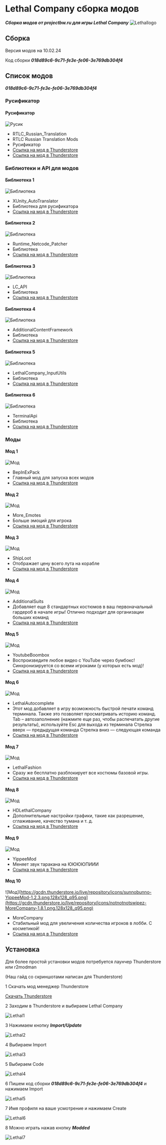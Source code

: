 # Lethal Сompany сборка модов

***Сборка модов от projectbw.ru для игры Lethal Сompany***
![Lethallogo](https://wiki.projectbw.ru/images/letal/letallogo.jpg)

## Cборка

Версия модов на 10.02.24

Код сборки ***018d89c6-9c71-fe3e-fe06-3e769db304f4***

## Cписок модов

***018d89c6-9c71-fe3e-fe06-3e769db304f4***

### Русификатор

#### Русификатор 
![Русик](https://gcdn.thunderstore.io/live/repository/icons/Hayrizan-RTLC_Russian_Translation-1.2.6.png.128x128_q95.jpg)
- RTLC_Russian_Translation
- RTLC Russian Translation Mods
- Русификатор
- [Ссылка на мод в Thunderstore](https://thunderstore.io/c/lethal-company/p/Hayrizan/RTLC_Russian_Translation/)
- [Ссылка на мод в Thunderstore](https://thunderstore.io/c/lethal-company/p/Hayrizan/RTLC_Russian_Translation_Mods/)

### Библиотеки и API для модов

#### Библиотека 1
![Библиотека](https://gcdn.thunderstore.io/live/repository/icons/Hayrizan-XUnity_AutoTranslator-5.3.0.png.128x128_q95.png)
- XUnity_AutoTranslator
- Библиотека для русификатора
- [Ссылка на мод в Thunderstore](https://thunderstore.io/c/lethal-company/p/Hayrizan/XUnity_AutoTranslator/)

#### Библиотека 2
![Библиотека](https://gcdn.thunderstore.io/live/repository/icons/Ozone-Runtime_Netcode_Patcher-0.2.5.png.128x128_q95.jpg)
- Runtime_Netcode_Patcher
- Библиотека
- [Ссылка на мод в Thunderstore](https://thunderstore.io/c/lethal-company/p/Ozone/Runtime_Netcode_Patcher/)

#### Библиотека 3
![Библиотека](https://gcdn.thunderstore.io/live/repository/icons/2018-LC_API-3.4.5.png.128x128_q95.png)
- LC_API
- Библиотека
- [Ссылка на мод в Thunderstore](https://thunderstore.io/c/lethal-company/p/2018/LC_API/)

#### Библиотека 4 
![Библиотека](https://gcdn.thunderstore.io/live/repository/icons/AlexCodesGames-AdditionalContentFramework-1.0.3.png.128x128_q95.jpg)
- AdditionalContentFramework
- Библиотека
- [Ссылка на мод в Thunderstore](https://thunderstore.io/c/lethal-company/p/AlexCodesGames/AdditionalContentFramework/)

#### Библиотека 5
![Библиотека](https://gcdn.thunderstore.io/live/repository/icons/Rune580-LethalCompany_InputUtils-0.6.3.png.128x128_q95.png)
- LethalCompany_InputUtils
- Библиотека
- [Ссылка на мод в Thunderstore](https://thunderstore.io/c/lethal-company/p/Rune580/LethalCompany_InputUtils/)

#### Библиотека 6
![Библиотека](https://gcdn.thunderstore.io/live/repository/icons/NotAtomicBomb-TerminalApi-1.5.1.png.128x128_q95.png)
- TerminalApi
- Библиотека
- [Ссылка на мод в Thunderstore](https://thunderstore.io/c/lethal-company/p/NotAtomicBomb/TerminalApi/)

### Моды

#### Мод 1
![Мод](https://gcdn.thunderstore.io/live/repository/icons/BepInEx-BepInExPack-5.4.2100.png.128x128_q95.png) 
- BepInExPack
- Главный мод для запуска всех модов
- [Ссылка на мод в Thunderstore](https://thunderstore.io/c/lethal-company/p/BepInEx/BepInExPack/)


#### Мод 2
![Мод](https://gcdn.thunderstore.io/live/repository/icons/Sligili-More_Emotes-1.3.3.png.128x128_q95.jpg) 
- More_Emotes
- Больше эмоций для игрока
- [Ссылка на мод в Thunderstore](https://thunderstore.io/c/lethal-company/p/Sligili/More_Emotes/)

#### Мод 3
![Мод](https://gcdn.thunderstore.io/live/repository/icons/tinyhoot-ShipLoot-1.0.0.png.128x128_q95.jpg)  
- ShipLoot
- Отображает цену всего лута на корабле
- [Ссылка на мод в Thunderstore](https://thunderstore.io/c/lethal-company/p/tinyhoot/ShipLoot/)


#### Мод 4
![Мод](https://gcdn.thunderstore.io/live/repository/icons/AlexCodesGames-AdditionalSuits-2.0.0.png.128x128_q95.jpg) 
- AdditionalSuits
- Добавляет еще 8 стандартных костюмов в ваш первоначальный гардероб в начале игры! Отлично подходит для организации больших команд
- [Ссылка на мод в Thunderstore](https://thunderstore.io/c/lethal-company/p/AlexCodesGames/AdditionalSuits/)

#### Мод 5
![Мод](https://gcdn.thunderstore.io/live/repository/icons/TeamIchy-YoutubeBoombox-1.5.0.png.128x128_q95.jpg) 
- YoutubeBoombox
- Воспроизведите любое видео с YouTube через бумбокс! Синхронизируется со всеми игроками (у которых есть мод)!
- [Ссылка на мод в Thunderstore](https://thunderstore.io/c/lethal-company/p/TeamIchy/YoutubeBoombox/)


#### Мод 6
![Мод](https://gcdn.thunderstore.io/live/repository/icons/red_eye-LethalAutocomplete-0.4.3.png.128x128_q95.png) 
- LethalAutocomplete
- Этот мод добавляет в игру возможность быстрой печати команд терминала. Также это позволяет просматривать историю команд.
Tab – автозаполнение (нажмите еще раз, чтобы распечатать другие результаты), используйте Esc для выхода из терминала
Стрелка вверх — предыдущая команда
Стрелка вниз — следующая команда
- [Ссылка на мод в Thunderstore](https://thunderstore.io/c/lethal-company/p/red_eye/LethalAutocomplete/)


#### Мод 7
![Мод](https://gcdn.thunderstore.io/live/repository/icons/BatTeam-LethalFashion-1.0.6.png.128x128_q95.jpg) 
- LethalFashion
- Сразу же бесплатно разблокирует все костюмы базовой игры.
- [Ссылка на мод в Thunderstore](https://thunderstore.io/c/lethal-company/p/BatTeam/LethalFashion/)

#### Мод 8
![Мод](https://gcdn.thunderstore.io/live/repository/icons/Sligili-HDLethalCompany-1.5.6.png.128x128_q95.jpg) 
- HDLethalCompany
- Дополнительные настройки графики, такие как разрешение, сглаживание, качество тумана и т. д.
- [Ссылка на мод в Thunderstore](https://thunderstore.io/c/lethal-company/p/Sligili/HDLethalCompany/)

#### Мод 9
![Мод](https://gcdn.thunderstore.io/live/repository/icons/sunnobunno-YippeeMod-1.2.3.png.128x128_q95.png) 
- YippeeMod
- Меняет звук таракана на ЮЮЮЮПИИИ
- [Ссылка на мод в Thunderstore](https://thunderstore.io/c/lethal-company/p/sunnobunno/YippeeMod/)

#### Мод 10
![Мод](https://gcdn.thunderstore.io/live/repository/icons/sunnobunno-YippeeMod-1.2.3.png.128x128_q95.png](https://gcdn.thunderstore.io/live/repository/icons/notnotnotswipez-MoreCompany-1.8.1.png.128x128_q95.png) 
- MoreCompany
- Стабильный мод для увеличения количества игроков в лобби. С косметикой!
- [Ссылка на мод в Thunderstore](https://thunderstore.io/c/lethal-company/p/notnotnotswipez/MoreCompany/)


## Установка

Для более простой установки модов потребуется лаунчер Thunderstore или r2modman 

(Наш гайд со скриншотами написан для Thunderstore)

1 Cкачать мод менеджер Thunderstore 

[Cкачать Thunderstore](https://www.overwolf.com/oneapp/Thunderstore-Thunderstore_Mod_Manager)

2 Заходим в Thunderstore и выбираем Lethal Сompany

![Lethal1](https://wiki.projectbw.ru/images/letal/letal1.jpg)

3 Нажимаем кнопку ***Import/Update*** 

![Lethal2](https://wiki.projectbw.ru/images/letal/letal2.jpg)

4 Выбираем Import 

![Lethal3](https://wiki.projectbw.ru/images/letal/letal3.jpg)

5 Выбираем Code

![Lethal4](https://wiki.projectbw.ru/images/letal/letal4.jpg)

6 Пишем код сборки ***018d89c6-9c71-fe3e-fe06-3e769db304f4*** и нажимаем Import

![Lethal5](https://wiki.projectbw.ru/images/letal/letal5.jpg)

7 Имя профиля на ваше усмотрение и нажимаем Create

![Lethal6](https://wiki.projectbw.ru/images/letal/letal6.jpg)

8 Можно играть нажав кнопку ***Modded***

![Lethal7](https://wiki.projectbw.ru/images/letal/letal7.jpg)
